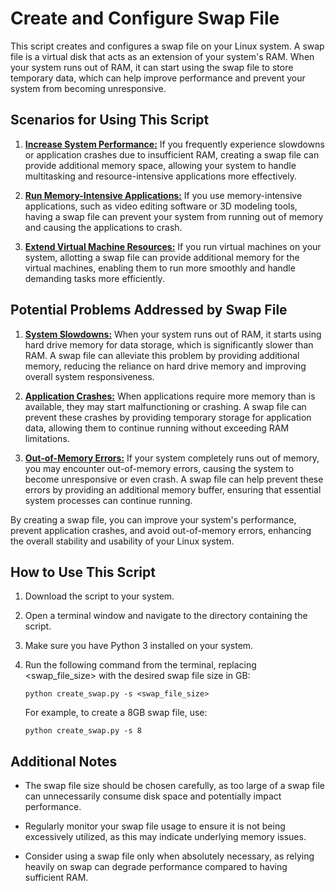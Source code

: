 # Create and Configure Swap File

This script creates and configures a swap file on your Linux system. A swap file is a virtual disk that acts as an extension of your system's RAM. When your system runs out of RAM, it can start using the swap file to store temporary data, which can help improve performance and prevent your system from becoming unresponsive.

## Scenarios for Using This Script

1. <b><u>Increase System Performance:</u></b> If you frequently experience slowdowns or application crashes due to insufficient RAM, creating a swap file can provide additional memory space, allowing your system to handle multitasking and resource-intensive applications more effectively.

2. <b><u>Run Memory-Intensive Applications:</u></b> If you use memory-intensive applications, such as video editing software or 3D modeling tools, having a swap file can prevent your system from running out of memory and causing the applications to crash.

3. <b><u>Extend Virtual Machine Resources:</u></b> If you run virtual machines on your system, allotting a swap file can provide additional memory for the virtual machines, enabling them to run more smoothly and handle demanding tasks more efficiently.

## Potential Problems Addressed by Swap File

1. <b><u>System Slowdowns:</u></b> When your system runs out of RAM, it starts using hard drive memory for data storage, which is significantly slower than RAM. A swap file can alleviate this problem by providing additional memory, reducing the reliance on hard drive memory and improving overall system responsiveness.

2. <b><u>Application Crashes:</u></b> When applications require more memory than is available, they may start malfunctioning or crashing. A swap file can prevent these crashes by providing temporary storage for application data, allowing them to continue running without exceeding RAM limitations.

3. <b><u>Out-of-Memory Errors:</u></b> If your system completely runs out of memory, you may encounter out-of-memory errors, causing the system to become unresponsive or even crash. A swap file can help prevent these errors by providing an additional memory buffer, ensuring that essential system processes can continue running.

By creating a swap file, you can improve your system's performance, prevent application crashes, and avoid out-of-memory errors, enhancing the overall stability and usability of your Linux system.

## How to Use This Script

1. Download the script to your system.

2. Open a terminal window and navigate to the directory containing the script.

3. Make sure you have Python 3 installed on your system.

4. Run the following command from the terminal, replacing <swap_file_size> with the desired swap file size in GB:
    
    ```python create_swap.py -s <swap_file_size>```

    For example, to create a 8GB swap file, use:
        
    ```python create_swap.py -s 8```

## Additional Notes

* The swap file size should be chosen carefully, as too large of a swap file can unnecessarily consume disk space and potentially impact performance.

* Regularly monitor your swap file usage to ensure it is not being excessively utilized, as this may indicate underlying memory issues.

* Consider using a swap file only when absolutely necessary, as relying heavily on swap can degrade performance compared to having sufficient RAM.


